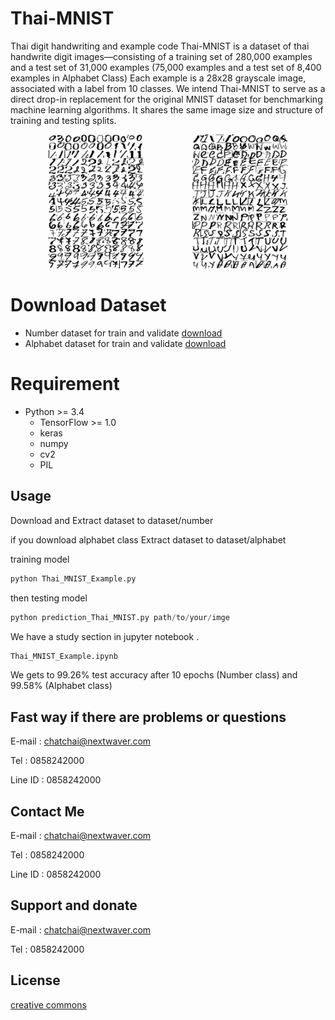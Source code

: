 # Thai-MNIST
Thai digit handwriting and example code
   Thai-MNIST is a dataset of thai handwrite digit images—consisting of a training set of 280,000 examples and a test set of 31,000 examples (75,000 examples and a test set of 8,400 examples in Alphabet Class) Each example is a 28x28 grayscale image, associated with a label from 10 classes. We intend Thai-MNIST to serve as a direct drop-in replacement for the original MNIST dataset for benchmarking machine learning algorithms. It shares the same image size and structure of training and testing splits.
<p align="center">
<img src="image/Thai_MNIST_Number.jpg" width="30%" height="30%">&nbsp;&nbsp;&nbsp;&nbsp;&nbsp;&nbsp;&nbsp;&nbsp;&nbsp;&nbsp;&nbsp;&nbsp;&nbsp;&nbsp;&nbsp;&nbsp;&nbsp;&nbsp;&nbsp;&nbsp;<img src="image/Thai_MNIST_Alphabet.jpg" width="30%" height="30%">
</p>

# Download Dataset
- Number dataset for train and validate [download](https://drive.google.com/open?id=1cZmfAfYXegdGGNISboq7pvPR-KnXmduw)
- Alphabet dataset for train and validate [download](https://drive.google.com/open?id=1VMIEdmp_uPqywq3Kcd4HLwhfpbbFCHX5)

# Requirement
- Python  >= 3.4
  - TensorFlow >= 1.0
  - keras
  - numpy
  - cv2
  - PIL
  
## Usage
Download and Extract dataset to dataset/number 

if you download alphabet class Extract dataset to dataset/alphabet

training model 
```python
python Thai_MNIST_Example.py
```
then testing model 
```python
python prediction_Thai_MNIST.py path/to/your/imge
```
We have a study section in jupyter notebook .
```python
Thai_MNIST_Example.ipynb
```
We gets to 99.26% test accuracy after 10 epochs (Number class) and 99.58% (Alphabet class)

## Fast way if there are problems or questions
E-mail : chatchai@nextwaver.com

Tel : 0858242000

Line ID : 0858242000

## Contact Me

E-mail : chatchai@nextwaver.com

Tel : 0858242000

Line ID : 0858242000

## Support and donate
E-mail : chatchai@nextwaver.com

Tel : 0858242000


## License
[creative commons](https://creativecommons.org/licenses/by-nd/4.0/)
